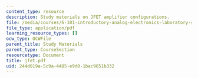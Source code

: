 ```yaml
---
content_type: resource
description: Study materials on JFET amplifier configurations.
file: /media/courses/6-101-introductory-analog-electronics-laboratory-spring-2007/244d019a5c9a4485e9d01bac9651b332_jfet.pdf
file_type: application/pdf
learning_resource_types: []
ocw_type: OCWFile
parent_title: Study Materials
parent_type: CourseSection
resourcetype: Document
title: jfet.pdf
uid: 244d019a-5c9a-4485-e9d0-1bac9651b332
---
```

